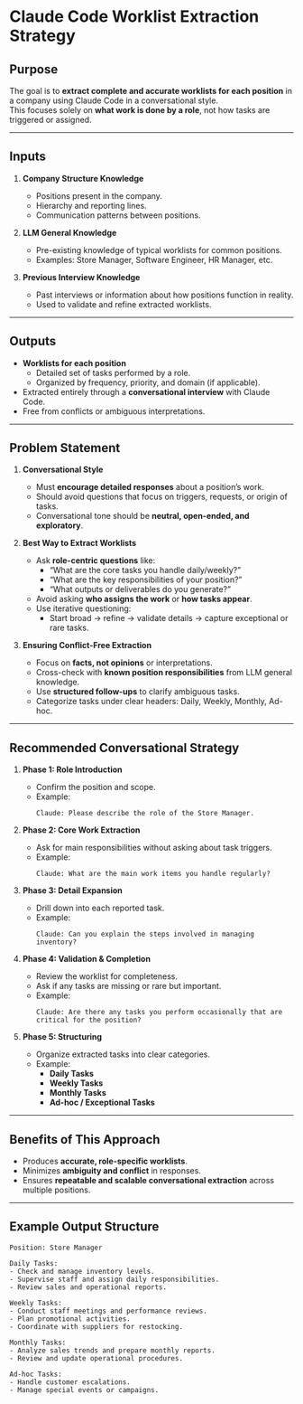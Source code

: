 # Claude Code Worklist Extraction Strategy

## Purpose
The goal is to **extract complete and accurate worklists for each position** in a company using Claude Code in a conversational style.  
This focuses solely on **what work is done by a role**, not how tasks are triggered or assigned.  

---

## Inputs

1. **Company Structure Knowledge**
   - Positions present in the company.
   - Hierarchy and reporting lines.
   - Communication patterns between positions.

2. **LLM General Knowledge**
   - Pre-existing knowledge of typical worklists for common positions.
   - Examples: Store Manager, Software Engineer, HR Manager, etc.

3. **Previous Interview Knowledge**
   - Past interviews or information about how positions function in reality.
   - Used to validate and refine extracted worklists.

---

## Outputs

- **Worklists for each position**
  - Detailed set of tasks performed by a role.
  - Organized by frequency, priority, and domain (if applicable).
- Extracted entirely through a **conversational interview** with Claude Code.
- Free from conflicts or ambiguous interpretations.

---

## Problem Statement

1. **Conversational Style**
   - Must **encourage detailed responses** about a position’s work.
   - Should avoid questions that focus on triggers, requests, or origin of tasks.
   - Conversational tone should be **neutral, open-ended, and exploratory**.
   
2. **Best Way to Extract Worklists**
   - Ask **role-centric questions** like:
     - “What are the core tasks you handle daily/weekly?”
     - “What are the key responsibilities of your position?”
     - “What outputs or deliverables do you generate?”
   - Avoid asking **who assigns the work** or **how tasks appear**.
   - Use iterative questioning:
     - Start broad → refine → validate details → capture exceptional or rare tasks.

3. **Ensuring Conflict-Free Extraction**
   - Focus on **facts, not opinions** or interpretations.
   - Cross-check with **known position responsibilities** from LLM general knowledge.
   - Use **structured follow-ups** to clarify ambiguous tasks.
   - Categorize tasks under clear headers: Daily, Weekly, Monthly, Ad-hoc.

---

## Recommended Conversational Strategy

1. **Phase 1: Role Introduction**
   - Confirm the position and scope.
   - Example:  
     ```
     Claude: Please describe the role of the Store Manager.
     ```

2. **Phase 2: Core Work Extraction**
   - Ask for main responsibilities without asking about task triggers.
   - Example:  
     ```
     Claude: What are the main work items you handle regularly?
     ```

3. **Phase 3: Detail Expansion**
   - Drill down into each reported task.
   - Example:  
     ```
     Claude: Can you explain the steps involved in managing inventory?
     ```

4. **Phase 4: Validation & Completion**
   - Review the worklist for completeness.
   - Ask if any tasks are missing or rare but important.
   - Example:  
     ```
     Claude: Are there any tasks you perform occasionally that are critical for the position?
     ```

5. **Phase 5: Structuring**
   - Organize extracted tasks into clear categories.
   - Example:  
     - **Daily Tasks**
     - **Weekly Tasks**
     - **Monthly Tasks**
     - **Ad-hoc / Exceptional Tasks**

---

## Benefits of This Approach

- Produces **accurate, role-specific worklists**.
- Minimizes **ambiguity and conflict** in responses.
- Ensures **repeatable and scalable conversational extraction** across multiple positions.

---

## Example Output Structure

```text
Position: Store Manager

Daily Tasks:
- Check and manage inventory levels.
- Supervise staff and assign daily responsibilities.
- Review sales and operational reports.

Weekly Tasks:
- Conduct staff meetings and performance reviews.
- Plan promotional activities.
- Coordinate with suppliers for restocking.

Monthly Tasks:
- Analyze sales trends and prepare monthly reports.
- Review and update operational procedures.

Ad-hoc Tasks:
- Handle customer escalations.
- Manage special events or campaigns.

